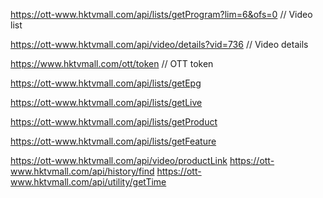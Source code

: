 https://ott-www.hktvmall.com/api/lists/getProgram?lim=6&ofs=0 // Video list

https://ott-www.hktvmall.com/api/video/details?vid=736 // Video details

https://www.hktvmall.com/ott/token // OTT token

https://ott-www.hktvmall.com/api/lists/getEpg

https://ott-www.hktvmall.com/api/lists/getLive

https://ott-www.hktvmall.com/api/lists/getProduct

https://ott-www.hktvmall.com/api/lists/getFeature

https://ott-www.hktvmall.com/api/video/productLink
https://ott-www.hktvmall.com/api/history/find
https://ott-www.hktvmall.com/api/utility/getTime
